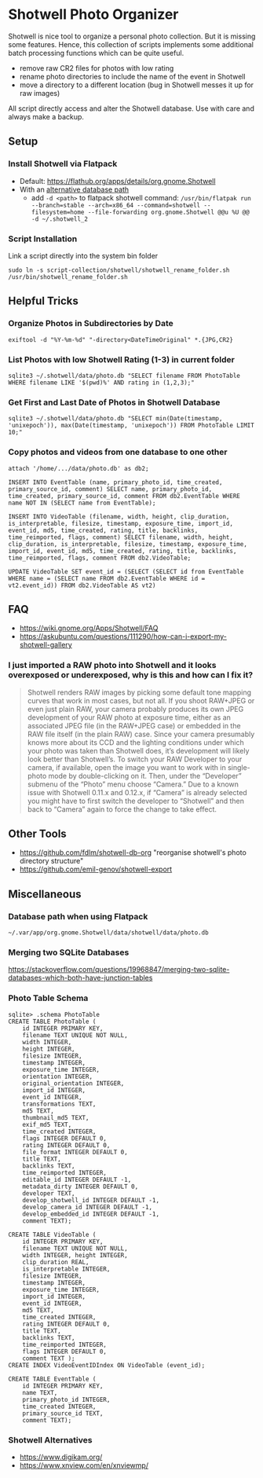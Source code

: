 # Shotwell Photo Organizer

Shotwell is nice tool to organize a personal photo collection. But it is missing some features. Hence, this collection of scripts implements some additional batch processing functions which can be quite useful.

* remove raw CR2 files for photos with low rating
* rename photo directories to include the name of the event in Shotwell
* move a directory to a different location (bug in Shotwell messes it up for raw images)

All script directly access and alter the Shotwell database. Use with care and always make a backup.

## Setup

### Install Shotwell via Flatpack

* Default: https://flathub.org/apps/details/org.gnome.Shotwell
* With an [alternative database path](http://shotwell-project.org/doc/html/other-multiple.html)
    * add `-d <path>` to flatpack shotwell command: `/usr/bin/flatpak run --branch=stable --arch=x86_64 --command=shotwell --filesystem=home --file-forwarding org.gnome.Shotwell @@u %U @@ -d ~/.shotwell_2`

### Script Installation

Link a script directly into the system bin folder

```sudo ln -s script-collection/shotwell/shotwell_rename_folder.sh /usr/bin/shotwell_rename_folder.sh```


## Helpful Tricks

### Organize Photos in Subdirectories by Date

```exiftool -d "%Y-%m-%d" "-directory<DateTimeOriginal" *.{JPG,CR2}```

### List Photos with low Shotwell Rating (1-3) in current folder

`sqlite3 ~/.shotwell/data/photo.db "SELECT filename FROM PhotoTable WHERE filename LIKE '$(pwd)%' AND rating in (1,2,3);"`

### Get First and Last Date of Photos in Shotwell Database

`sqlite3 ~/.shotwell/data/photo.db "SELECT min(Date(timestamp, 'unixepoch')), max(Date(timestamp, 'unixepoch')) FROM PhotoTable LIMIT 10;"`

### Copy photos and videos from one database to one other

```
attach '/home/.../data/photo.db' as db2;

INSERT INTO EventTable (name, primary_photo_id, time_created, primary_source_id, comment) SELECT name, primary_photo_id, time_created, primary_source_id, comment FROM db2.EventTable WHERE name NOT IN (SELECT name from EventTable);

INSERT INTO VideoTable (filename, width, height, clip_duration, is_interpretable, filesize, timestamp, exposure_time, import_id, event_id, md5, time_created, rating, title, backlinks, time_reimported, flags, comment) SELECT filename, width, height, clip_duration, is_interpretable, filesize, timestamp, exposure_time, import_id, event_id, md5, time_created, rating, title, backlinks, time_reimported, flags, comment FROM db2.VideoTable;

UPDATE VideoTable SET event_id = (SELECT (SELECT id from EventTable WHERE name = (SELECT name FROM db2.EventTable WHERE id = vt2.event_id)) FROM db2.VideoTable AS vt2)
```

## FAQ

* https://wiki.gnome.org/Apps/Shotwell/FAQ
* https://askubuntu.com/questions/111290/how-can-i-export-my-shotwell-gallery

### I just imported a RAW photo into Shotwell and it looks overexposed or underexposed, why is this and how can I fix it?

> Shotwell renders RAW images by picking some default tone mapping curves that work in most cases, but not all. If you shoot RAW+JPEG or even just plain RAW, your camera probably produces its own JPEG development of your RAW photo at exposure time, either as an associated JPEG file (in the RAW+JPEG case) or embedded in the RAW file itself (in the plain RAW) case. Since your camera presumably knows more about its CCD and the lighting conditions under which your photo was taken than Shotwell does, it’s development will likely look better than Shotwell’s. To switch your RAW Developer to your camera, if available, open the image you want to work with in single-photo mode by double-clicking on it. Then, under the “Developer” submenu of the “Photo” menu choose “Camera.” Due to a known issue with Shotwell 0.11.x and 0.12.x, if “Camera” is already selected you might have to first switch the developer to “Shotwell” and then back to “Camera” again to force the change to take effect.

## Other Tools

* https://github.com/fdlm/shotwell-db-org "reorganise shotwell's photo directory structure"
* https://github.com/emil-genov/shotwell-export

## Miscellaneous

### Database path when using Flatpack

`~/.var/app/org.gnome.Shotwell/data/shotwell/data/photo.db`

### Merging two SQLite Databases

https://stackoverflow.com/questions/19968847/merging-two-sqlite-databases-which-both-have-junction-tables


### Photo Table Schema

```
sqlite> .schema PhotoTable
CREATE TABLE PhotoTable (
    id INTEGER PRIMARY KEY,
    filename TEXT UNIQUE NOT NULL,
    width INTEGER,
    height INTEGER,
    filesize INTEGER,
    timestamp INTEGER,
    exposure_time INTEGER,
    orientation INTEGER,
    original_orientation INTEGER,
    import_id INTEGER,
    event_id INTEGER,
    transformations TEXT,
    md5 TEXT,
    thumbnail_md5 TEXT,
    exif_md5 TEXT,
    time_created INTEGER,
    flags INTEGER DEFAULT 0,
    rating INTEGER DEFAULT 0,
    file_format INTEGER DEFAULT 0,
    title TEXT,
    backlinks TEXT,
    time_reimported INTEGER,
    editable_id INTEGER DEFAULT -1,
    metadata_dirty INTEGER DEFAULT 0,
    developer TEXT,
    develop_shotwell_id INTEGER DEFAULT -1,
    develop_camera_id INTEGER DEFAULT -1,
    develop_embedded_id INTEGER DEFAULT -1,
    comment TEXT);
```

```
CREATE TABLE VideoTable (
    id INTEGER PRIMARY KEY,
    filename TEXT UNIQUE NOT NULL,
    width INTEGER, height INTEGER,
    clip_duration REAL,
    is_interpretable INTEGER,
    filesize INTEGER,
    timestamp INTEGER,
    exposure_time INTEGER,
    import_id INTEGER,
    event_id INTEGER,
    md5 TEXT,
    time_created INTEGER,
    rating INTEGER DEFAULT 0,
    title TEXT,
    backlinks TEXT,
    time_reimported INTEGER,
    flags INTEGER DEFAULT 0,
    comment TEXT );
CREATE INDEX VideoEventIDIndex ON VideoTable (event_id);
```

```
CREATE TABLE EventTable (
    id INTEGER PRIMARY KEY,
    name TEXT,
    primary_photo_id INTEGER,
    time_created INTEGER,
    primary_source_id TEXT,
    comment TEXT);
```

### Shotwell Alternatives

* https://www.digikam.org/
* https://www.xnview.com/en/xnviewmp/
